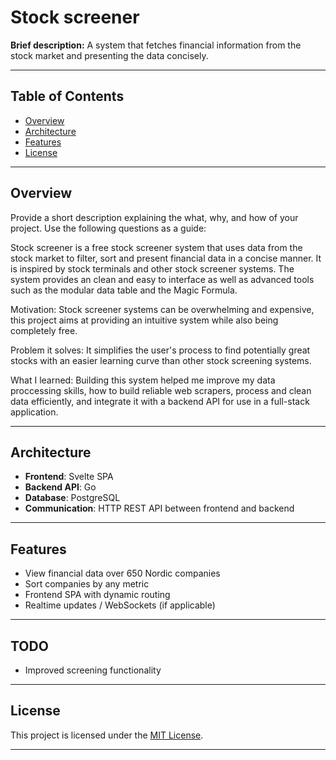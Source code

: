 # Stock screener

**Brief description:** A system that fetches financial information from the stock market and presenting the data concisely.

---

## Table of Contents

* [Overview](#overview)
* [Architecture](#architecture)
* [Features](#features)
* [License](#license)

---

## Overview

Provide a short description explaining the what, why, and how of your project. Use the following questions as a guide:

Stock screener is a free stock screener system that uses data from the stock market to filter, sort and present financial data in a concise manner. It is inspired by stock terminals and other stock screener systems. The system provides an clean and easy to interface as well as advanced tools such as the modular data table and the Magic Formula. 

Motivation: Stock screener systems can be overwhelming and expensive, this project aims at providing an intuitive system while also being completely free.

Problem it solves: It simplifies the user's process to find potentially great stocks with an easier learning curve than other stock screening systems.

What I learned: Building this system helped me improve my data proccessing skills, how to build reliable web scrapers, process and clean data efficiently, and integrate it with a backend API for use in a full-stack application.

---

## Architecture

- **Frontend**: Svelte SPA
- **Backend API**: Go
- **Database**: PostgreSQL
- **Communication**: HTTP REST API between frontend and backend

---

## Features

* View financial data over 650 Nordic companies
* Sort companies by any metric
* Frontend SPA with dynamic routing
* Realtime updates / WebSockets (if applicable)

---

## TODO

- Improved screening functionality

---

## License

This project is licensed under the [MIT License](LICENSE).

---
